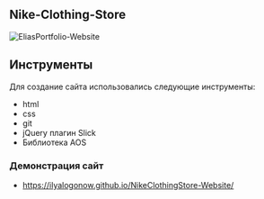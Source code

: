 ## Nike-Clothing-Store
![EliasPortfolio-Website](https://github.com/IlyaLogonow/Nike-Clothing-Store/blob/main/nike.png)

## Инструменты 
Для создание сайта использовались следующие инструменты:
- html
- css
- git 
- jQuery плагин Slick
- Библиотека AOS

### Демонстрация сайт 
- https://ilyalogonow.github.io/NikeClothingStore-Website/
